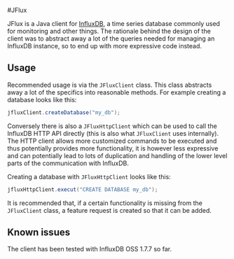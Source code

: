 #JFlux

JFlux is a Java client for [InfluxDB](https://www.influxdata.com/products/influxdb-overview/), a 
time series database commonly used for monitoring and other things. The rationale behind the design
of the client was to abstract away a lot of the queries needed for managing an InfluxDB instance,
so to end up with more expressive code instead.

## Usage

Recommended usage is via the `JFluxClient` class. This class abstracts away a lot of the specifics
into reasonable methods. For example creating a database looks like this:

```java
jfluxClient.createDatabase("my_db");
``` 

Conversely there is also a `JFluxHttpClient` which can be used to call the InfluxDB HTTP API 
directly (this is also what `JFluxClient` uses internally). The HTTP client allows more customized
commands to be executed and thus potentially provides more functionality, it is however less 
expressive and can potentially lead to lots of duplication and handling of the lower level parts of 
the communication with InfluxDB.

Creating a database with `JFluxHttpClient` looks like this:

```java
jfluxHttpClient.execut("CREATE DATABASE my_db");
```

It is recommended that, if a certain functionality is missing from the `JFluxClient` class, a 
feature request is created so that it can be added.

## Known issues

The client has been tested with InfluxDB OSS 1.7.7 so far.
